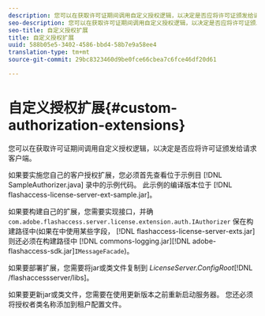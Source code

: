 ```yaml
---
description: 您可以在获取许可证期间调用自定义授权逻辑，以决定是否应将许可证颁发给请求客户端。
seo-description: 您可以在获取许可证期间调用自定义授权逻辑，以决定是否应将许可证颁发给请求客户端。
seo-title: 自定义授权扩展
title: 自定义授权扩展
uuid: 588b05e5-3402-4586-bbd4-58b7e9a58ee4
translation-type: tm+mt
source-git-commit: 29bc8323460d9be0fce66cbea7c6fce46df20d61

---
```



# 自定义授权扩展{#custom-authorization-extensions}

您可以在获取许可证期间调用自定义授权逻辑，以决定是否应将许可证颁发给请求客户端。

如果要实施您自己的客户授权扩展，您必须首先查看位于示例目 [!DNL SampleAuthorizer.java] 录中的示例代码。 此示例的编译版本位于 [!DNL flashaccess-license-server-ext-sample.jar]。

如果要构建自己的扩展，您需要实现接口，并确 `com.adobe.flashaccess.server.license.extension.auth.IAuthorizer` 保在构建路径中(如果在中使用某些字段， [!DNL flashaccess-license-server-exts.jar] 则还必须在构建路径中 [!DNL commons-logging.jar][!DNL adobe-flashaccess-sdk.jar]`IMessageFacade`)。

如果要部署扩展，您需要将jar或类文件复制到 *LicenseServer.ConfigRoot*[!DNL /flashaccessserver/libs]。

如果要更新jar或类文件，您需要在使用更新版本之前重新启动服务器。 您还必须将授权者类名称添加到租户配置文件。
